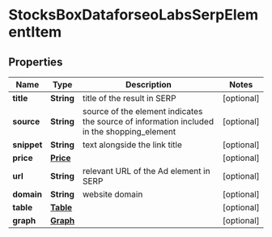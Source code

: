 

# StocksBoxDataforseoLabsSerpElementItem


## Properties

| Name | Type | Description | Notes |
|------------ | ------------- | ------------- | -------------|
|**title** | **String** | title of the result in SERP |  [optional] |
|**source** | **String** | source of the element indicates the source of information included in the shopping_element |  [optional] |
|**snippet** | **String** | text alongside the link title |  [optional] |
|**price** | [**Price**](Price.md) |  |  [optional] |
|**url** | **String** | relevant URL of the Ad element in SERP |  [optional] |
|**domain** | **String** | website domain |  [optional] |
|**table** | [**Table**](Table.md) |  |  [optional] |
|**graph** | [**Graph**](Graph.md) |  |  [optional] |



